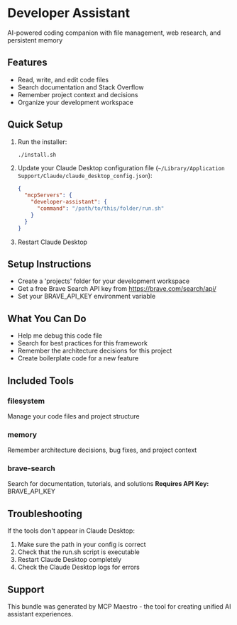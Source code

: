 # Developer Assistant

AI-powered coding companion with file management, web research, and persistent memory

## Features

- Read, write, and edit code files
- Search documentation and Stack Overflow
- Remember project context and decisions
- Organize your development workspace

## Quick Setup

1. Run the installer:
   ```bash
   ./install.sh
   ```

2. Update your Claude Desktop configuration file (`~/Library/Application Support/Claude/claude_desktop_config.json`):
   ```json
   {
     "mcpServers": {
       "developer-assistant": {
         "command": "/path/to/this/folder/run.sh"
       }
     }
   }
   ```

3. Restart Claude Desktop

## Setup Instructions

- Create a 'projects' folder for your development workspace
- Get a free Brave Search API key from https://brave.com/search/api/
- Set your BRAVE_API_KEY environment variable

## What You Can Do

- Help me debug this code file
- Search for best practices for this framework
- Remember the architecture decisions for this project
- Create boilerplate code for a new feature

## Included Tools

### filesystem
Manage your code files and project structure


### memory
Remember architecture decisions, bug fixes, and project context


### brave-search
Search for documentation, tutorials, and solutions
**Requires API Key:** BRAVE_API_KEY

## Troubleshooting

If the tools don't appear in Claude Desktop:
1. Make sure the path in your config is correct
2. Check that the run.sh script is executable
3. Restart Claude Desktop completely
4. Check the Claude Desktop logs for errors

## Support

This bundle was generated by MCP Maestro - the tool for creating unified AI assistant experiences.
